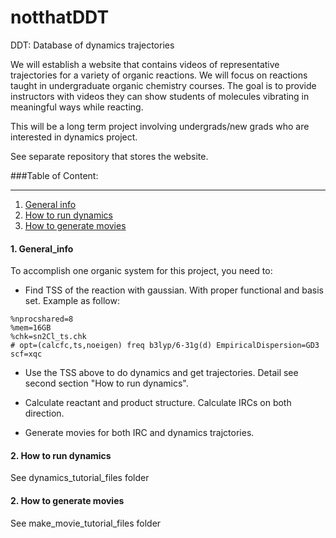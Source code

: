 # notthatDDT
DDT: Database of dynamics trajectories

We will establish a website that contains videos of representative trajectories for a variety of organic reactions. We will focus on reactions taught in undergraduate organic chemistry courses. The goal is to provide instructors with videos they can show students of molecules vibrating in meaningful ways while reacting. 

This will be a long term project involving undergrads/new grads who are interested in dynamics project.

See separate repository that stores the website. 

###Table of Content:
***
1. [General info](#General_info)
2. [How to run dynamics](#How_to_run_dynamics)
3. [How to generate movies](#How_to_generate_movies)

<a name="General_info"><a/>
#### 1. General_info
To accomplish one organic system for this project, you need to:
-  Find TSS of the reaction with gaussian. With proper functional and basis set. Example as follow:
```
%nprocshared=8
%mem=16GB
%chk=sn2Cl_ts.chk
# opt=(calcfc,ts,noeigen) freq b3lyp/6-31g(d) EmpiricalDispersion=GD3 scf=xqc
```

-  Use the TSS above to do dynamics and get trajectories. Detail see second section "How to run dynamics".

- Calculate reactant and product structure. Calculate IRCs on both direction.

-  Generate movies for both IRC and dynamics trajctories.


<a name="How_to_run_dynamics"><a/>
#### 2. How to run dynamics
See dynamics_tutorial_files folder

<a name="How_to_generate_movies"><a/>
#### 2. How to generate movies
See make_movie_tutorial_files folder
